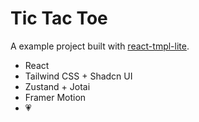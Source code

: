 # Tic Tac Toe

A example project built with [react-tmpl-lite](https://github.com/mancuoj-collective/react-tmpl-lite).

- React
- Tailwind CSS + Shadcn UI
- Zustand + Jotai
- Framer Motion
- 💗
